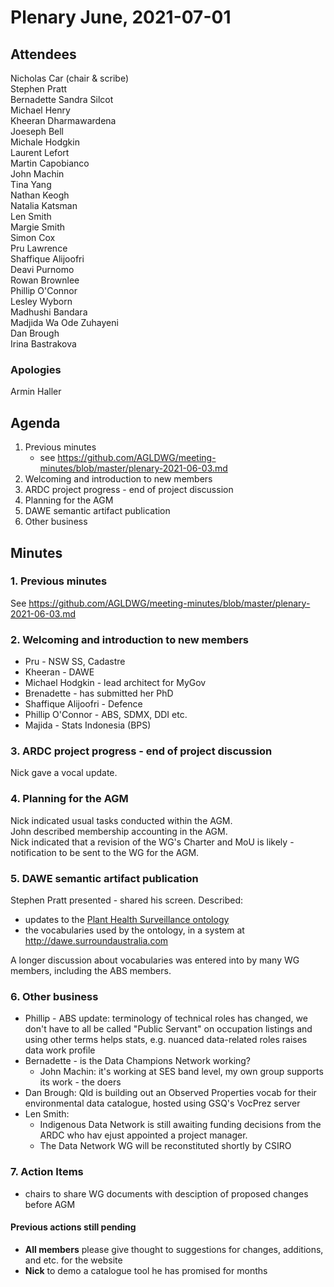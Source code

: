 # Plenary June, 2021-07-01

## Attendees
Nicholas Car (chair & scribe)  
Stephen Pratt  
Bernadette
Sandra Silcot  
Michael Henry  
Kheeran Dharmawardena  
Joeseph Bell  
Michale Hodgkin  
Laurent Lefort  
Martin Capobianco  
John Machin  
Tina Yang  
Nathan Keogh  
Natalia Katsman  
Len Smith  
Margie Smith  
Simon Cox  
Pru Lawrence  
Shaffique Alijoofri  
Deavi Purnomo   
Rowan Brownlee   
Phillip O'Connor  
Lesley Wyborn  
Madhushi Bandara   
Madjida Wa Ode Zuhayeni  
Dan Brough  
Irina Bastrakova  

### Apologies
Armin Haller  


## Agenda
1. Previous minutes
    * see <https://github.com/AGLDWG/meeting-minutes/blob/master/plenary-2021-06-03.md>
2. Welcoming and introduction to new members
3. ARDC project progress - end of project discussion
4. Planning for the AGM
5. DAWE semantic artifact publication
6. Other business 


## Minutes

### 1. Previous minutes
See <https://github.com/AGLDWG/meeting-minutes/blob/master/plenary-2021-06-03.md>


### 2. Welcoming and introduction to new members
* Pru - NSW SS, Cadastre
* Kheeran - DAWE
* Michael Hodgkin - lead architect for MyGov
* Brenadette - has submitted her PhD
* Shaffique Alijoofri - Defence
* Phillip O'Connor - ABS, SDMX, DDI etc.
* Majida - Stats Indonesia (BPS)

### 3. ARDC project progress - end of project discussion
Nick gave a vocal update.


### 4. Planning for the AGM
Nick indicated usual tasks conducted within the AGM.  
John described membership accounting in the AGM.  
Nick indicated that a revision of the WG's Charter and MoU is likely - notification to be sent to the WG for the AGM.  


### 5. DAWE semantic artifact publication
Stephen Pratt presented - shared his screen. 
Described: 
* updates to the [Plant Health Surveillance ontology](https://linked.data.gov.au/def/phs)
* the vocabularies used by the ontology, in a system at <http://dawe.surroundaustralia.com>

A longer discussion about vocabularies was entered into by many WG members, including the ABS members.


### 6. Other business
* Phillip - ABS update: terminology of technical roles has changed, we don't have to all be called "Public Servant" on occupation listings and using other terms helps stats, e.g. nuanced data-related roles raises data work profile
* Bernadette - is the Data Champions Network working?
    * John Machin: it's working at SES band level, my own group supports its work - the doers
* Dan Brough: Qld is building out an Observed Properties vocab for their environmental data catalogue, hosted using GSQ's VocPrez server
* Len Smith:
    * Indigenous Data Network is still awaiting funding decisions from the ARDC who hav ejust appointed a project manager. 
    * The Data Network WG will be reconstituted shortly by CSIRO


### 7. Action Items
* chairs to share WG documents with desciption of proposed changes before AGM



#### Previous actions still pending
* **All members** please give thought to suggestions for changes, additions, and etc. for the website
* **Nick** to demo a catalogue tool he has promised for months

